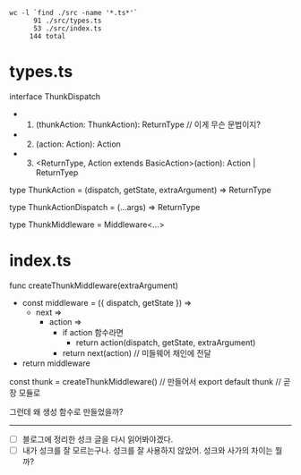 ```
wc -l `find ./src -name '*.ts*'`
      91 ./src/types.ts
      53 ./src/index.ts
     144 total
```

# types.ts

interface ThunkDispatch

- 1. <ReturnType>(thunkAction: ThunkAction): ReturnType // 이게 무슨 문법이지?
- 2. <Action extends BasicAction>(action: Action): Action
- 3. <ReturnType, Action extends BasicAction>(action): Action | ReturnTyep

type ThunkAction = (dispatch, getState, extraArgument) => ReturnType

type ThunkActionDispatch = (...args) => ReturnType

type ThunkMiddleware = Middleware<...>

# index.ts

func createThunkMiddleware(extraArgument)

- const middleware = ({ dispatch, getState }) =>
  - next =>
    - action =>
      - if action 함수라면
        - return action(dispatch, getState, extraArgument)
      - return next(action) // 미들웨어 채인에 전달
- return middleware

const thunk = createThunkMiddleware() // 만들어서
export default thunk // 곧장 모듈로

그런데 왜 생성 함수로 만들었을까?

---

- [ ] 블로그에 정리한 성크 글을 다시 읽어봐야겠다.
- [ ] 내가 성크를 잘 모르는구나. 성크를 잘 사용하지 않았어. 성크와 사가의 차이는 뭘까?
